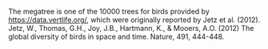 The megatree is one of the 10000 trees for birds provided by https://data.vertlife.org/, which were originally reported by Jetz et al. (2012).
Jetz, W., Thomas, G.H., Joy, J.B., Hartmann, K., & Mooers, A.O. (2012) The global diversity of birds in space and time. Nature, 491, 444-448.
